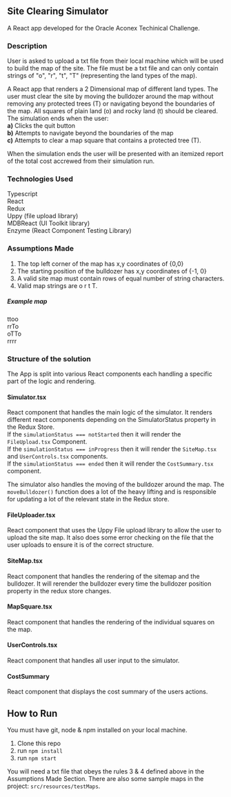 ## Site Clearing Simulator 
A React app developed for the Oracle Aconex Techinical Challenge. 

### Description
User is asked to upload a txt file from their local machine which will be used to build the map of the site.
The file must be a txt file and can only contain strings of "o", "r", "t", "T" (representing the land types of the map).

A React app that renders a 2 Dimensional map of different land types. The user must clear the site by moving the bulldozer around the map without removing any protected trees (T) or navigating beyond the boundaries of the map. All squares of plain land (o) and rocky land (t) should be cleared.
The simulation ends when the user:  
**a)** Clicks the quit button  
**b)** Attempts to navigate beyond the boundaries of the map  
**c)** Attempts to clear a map square that contains a protected tree (T).  

When the simulation ends the user will be presented with an itemized report of the total cost accrewed from their simulation run.


### Technologies Used
Typescript  
React  
Redux  
Uppy (file upload library)  
MDBReact (UI Toolkit library)  
Enzyme (React Component Testing Library)  

### Assumptions Made
1. The top left corner of the map has x,y coordinates of {0,0}  
2. The starting position of the bulldozer has x,y coordinates of {-1, 0}  
3. A valid site map must contain rows of equal number of string characters.
4. Valid map strings are o r t T.

##### Example map
ttoo  
rrTo  
oTTo  
rrrr  


### Structure of the solution
The App is split into various React components each handling a specific part of the logic and rendering.

#### Simulator.tsx
React component that handles the main logic of the simulator. It renders different react components depending on the SimulatorStatus property in the Redux Store.  
If the `simulationStatus === notStarted` then it will render the `FileUpload.tsx` Component.  
If the `simulationStatus === inProgress` then it will render the `SiteMap.tsx` and `UserControls.tsx` components.  
If the `simulationStatus === ended` then it will render the `CostSummary.tsx` component.

The simulator also handles the moving of the bulldozer around the map. The `moveBulldozer()` function does a lot of the heavy lifting and is responsible for updating a lot of the relevant state in the Redux store.

#### FileUploader.tsx
React component that uses the Uppy File upload library to allow the user to upload the site map. It also does some error checking on the file that the user uploads to ensure it is of the correct structure.

#### SiteMap.tsx
React component that handles the rendering of the sitemap and the bulldozer. It will rerender the bulldozer every time the bulldozer position property in the redux store changes.

#### MapSquare.tsx
React component that handles the rendering of the individual squares on the map.

#### UserControls.tsx
React component that handles all user input to the simulator.

#### CostSummary
React component that displays the cost summary of the users actions.

## How to Run
You must have git, node & npm installed on your local machine.

1. Clone this repo
2. run `npm install`
3. run `npm start`

You will need a txt file that obeys the rules 3 & 4 defined above in the Assumptions Made Section.
There are also some sample maps in the project: `src/resources/testMaps`.